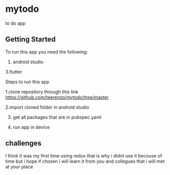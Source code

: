 # mytodo

to do app

## Getting Started

To run this app you need the following:
1. android studio

3.flutter

Steps to run this app

1.clone repository through this link https://github.com/teerenzo/mytodo/tree/master

2.import cloned folder in android studio

3. get all packages that are in pubspec.yaml

5. run app in device

## challenges
I think it was my first time using redux that is why i didnt use it becouse of time
but i hope if chosen i will learn it from you and collegues that i will met at your place




